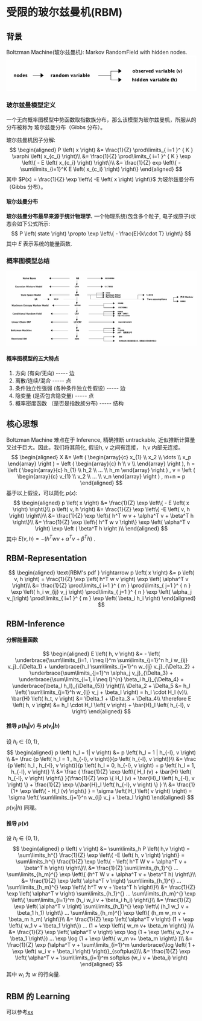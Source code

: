 # 受限的玻尔兹曼机(RBM)
## 背景
Boltzman Machine(玻尔兹曼机): Markov RandomField with hidden nodes.
![xx](./Figure/RBM_intro.png)

### 玻尔兹曼模型定义  
一个无向概率图模型中势函数取指数族分布，那么该模型为玻尔兹曼机，所服从的分布被称为 玻尔兹曼分布（Gibbs 分布）。

玻尔兹曼机因子分解:
$$
\begin{aligned}
P \left( x \right) &= \frac{1}{Z} \prod\limits_{ i=1 }^ { K }  \varphi \left( x_{c_i} \right)\\
&= \frac{1}{Z} \prod\limits_{ i=1 }^ { K } \exp \left\{ - E \left( x_{c_i} \right) \right\}\\
&= \frac{1}{Z} exp \left\{ - \sum\limits_{i=1}^K E \left( x_{c_i} \right) \right\}
\end{aligned}
$$
其中 $P(x) = \frac{1}{Z} \exp \left\{ -E \left( x \right) \right\}$ 为玻尔兹曼分布（Gibbs 分布）。

#### 玻尔兹曼分布
**玻尔兹曼分布最早来源于统计物理学.**
一个物理系统(包含多个粒子, 电子或原子)状态会如下公式所示:
$$
P \left( state \right) \propto \exp \left\{ - \frac{E}{k\cdot T} \right\}
$$
其中 $E$ 表示系统的能量函数.

### 概率图模型总结
![xx](./Figure/PGMModel.png)
#### 概率图模型的五大特点
1. 方向 (有向/无向)  ----- 边
2. 离散/连续/混合 ----- 点
3. 条件独立性强弱 (各种条件独立性假设) ----- 边
4. 隐变量 (是否包含隐变量) ----- 点
5. 概率密度函数 （是否是指数族分布) ----- 结构

## 核心思想
Boltzman Machine 难点在于 Inference, 精确推断 untrackable, 近似推断计算量又过于巨大。因此，我们将其简化, 假设h, v 之间有连接， h,v 内部无连接。
$$
\begin{aligned}
X &= \left (
\begin{array}{c}
x_{1} \\
x_2 \\
\dots \\
x_p
\end{array}
\right )  = \left (
\begin{array}{c}
h \\
v \\
\end{array}
\right ),
h = \left (
\begin{array}{c}
h_{1} \\
h_2 \\
... \\
h_m
\end{array}
\right )
,  v = \left (
\begin{array}{c}
v_{1} \\
v_2 \\
... \\
v_n
\end{array}
\right )
, m+n = p
\end{aligned}
$$
基于以上假设，可以简化 $p \left( x \right)$:
$$
\begin{aligned}
p \left( x \right) &= \frac{1}{Z} \exp \left\{ - E \left( x \right) \right\}\\
p \left( v, h \right) &= \frac{1}{Z} \exp \left\{ -E \left( v, h \right) \right\}\\
&= \frac{1}{Z} \exp \left\{ h^T w v + \alpha^T v + \beta^T h \right\}\\
&= \frac{1}{Z} \exp \left\{ h^T w v \right\} \exp \left( \alpha^T v \right) \exp \left ( \beta^T h \right )\\
\end{aligned}
$$
其中 $E \left( v, h \right) = - \left( h^T w v + \alpha^T v + \beta^T h \right)$ .

## RBM-Representation
$$
\begin{aligned}
\text{RBM's pdf } \rightarrow p \left( x \right) &= p \left( v, h \right) = \frac{1}{Z} \exp \left( h^T w v \right) \exp \left( \alpha^T v \right)\\
&= \frac{1}{Z} \prod\limits_{ i=1 }^ { m } \prod\limits_{ j=1 }^ { n } \exp \left( h_i w_{ij} v_j \right) \prod\limits_{ j=1 }^ { n } \exp \left( \alpha_j v_j\right) \prod\limits_{ i=1 }^ { m } \exp \left( \beta_i h_i \right)
\end{aligned}
$$
## RBM-Inference
#### 分解能量函数
$$
\begin{aligned}
E \left( h, v \right) &= - \left( \underbrace{\sum\limits_{i=1, i \neq l}^m \sum\limits_{j=1}^n h_i w_{ij} v_j}_{\Delta_1} + \underbrace{h_l \sum\limits_{j=1}^n w_{lj} v_j}_{\Delta_2} + \underbrace{\sum\limits_{j=1}^n \alpha_j v_j}_{\Delta_3} + \underbrace{\sum\limits_{i=1, i \neq l}^{n} \beta_i h_i}_{\Delta_4} + \underbrace{\beta_l h_l}_{\Delta_{5}} \right)\\
\Delta_2 + \Delta_5 &= h_l \left( \sum\limits_{j=1}^h w_{lj} v_j + \beta_l \right) = h_l \cdot H_l (v)\\
\bar{H} \left( h_t, v \right) &= \Delta_1 + \Delta_3 + \Delta_4\\
\therefore E \left( h, v \right) &= h_l \cdot H_l \left( v \right) + \bar{H}_l \left( h_{-l}, v \right)
\end{aligned}
$$
#### 推导 $p \left( h_l | v \right)$ 与 $p \left( v_l | h \right)$
设 $h_l \in \left\{ 0,1 \right\}$,
$$
\begin{aligned}
p \left( h_l = 1| v \right) &= p \left( h_l = 1 | h_{-l}, v \right) \\ 
&= \frac {p \left( h_l = 1 , h_{-l}, v \right)}{p \left( h_{-l}, v \right)}\\
&= \frac {p \left( h_l , h_{-l}, v \right)}{p \left( h_l = 0,  h_{-l}, v \right) + p \left( h_l = 1,  h_{-l}, v \right)} \\
&= \frac { \frac{1}{Z} \exp \left\{ H_l (v) + \bar{H} \left( h_{-l}, v \right) \right\} }{\frac{1}{Z} \exp \{ H_l (v) + \bar{H}_l \left( h_{-l}, v \right) \} + \frac{1}{Z} \exp \{\bar{H}_l \left( h_{-l}, v \right) \} } \\
&= \frac{1}{1+ \exp \left\{ - H_l (v) \right\} } = \sigma \left( H_l \left( v \right) \right) = \sigma \left( \sum\limits_{j=1}^n w_{lj} v_j + \beta_l  \right)
\end{aligned}
$$
$p \left( v_l | h \right)$ 同理。

#### 推导 $p(v)$
设 $h_l \in \left\{ 0,1 \right\}$,
$$
\begin{aligned}
p \left( v \right) &= \sum\limits_h P \left( h,v \right) = \sum\limits_h^{} \frac{1}{Z} \exp \left\{ -E \left( h, v \right) \right\} = \sum\limits_h^{} \frac{1}{Z} \exp \left\{ - \left( h^T W v + \alpha^T v + \beta^T h \right) \right\}\\
&= \frac{1}{Z} \sum\limits_{h_1}^{} ... \sum\limits_{h_m}^{} \exp \left\{ (h^T W v + \alpha^T v + \beta^T h) \right\}\\
&= \frac{1}{Z} \exp \left( \alpha^T v \right) \sum\limits_{h_1}^{} ... \sum\limits_{h_m}^{} \exp \left\{  h^T w v + \beta^T h \right\}\\
&= \frac{1}{Z} \exp \left( \alpha^T v \right) \sum\limits_{h_1}^{} ... \sum\limits_{h_m}^{} \exp \left\{ \sum\limits_{i=1}^m (h_i w_i v + \beta_i h_i) \right\}\\
&= \frac{1}{Z} \exp \left( \alpha^T v \right) \sum\limits_{h_1}^{} \exp \left\{ (h_1 w_1 v + \beta_1 h_1) \right\} ... \sum\limits_{h_m}^{} \exp \left\{ (h_m w_m v + \beta_m h_m) \right\}\\
&= \frac{1}{Z} \exp \left( \alpha^T v \right) (1 + \exp \left\{ w_1 v + \beta_1 \right\}) ... (1 + \exp \left\{ w_m v+ \beta_m \right\} )\\
&= \frac{1}{Z} \exp \left( \alpha^T v \right) \exp \log (1 + \exp \left\{ w_1 v + \beta_1 \right\}) ... \exp \log (1 + \exp \left\{ w_m v+ \beta_m \right\} )\\
&= \frac{1}{Z} \exp (\alpha^T v + \sum\limits_{i=1}^m \underbrace{\log \left( 1 + \exp \left( w_i v + \beta_i \right) \right)}_{softplus})\\
&= \frac{1}{Z} \exp \left( \alpha^T v + \sum\limits_{i=1}^m softplus (w_i v + \beta_i) \right)
\end{aligned}
$$
其中 $w_i$ 为 $w$ 的行向量.
## RBM 的 Learning
可以参考[xx](./直面配分函数.md)









